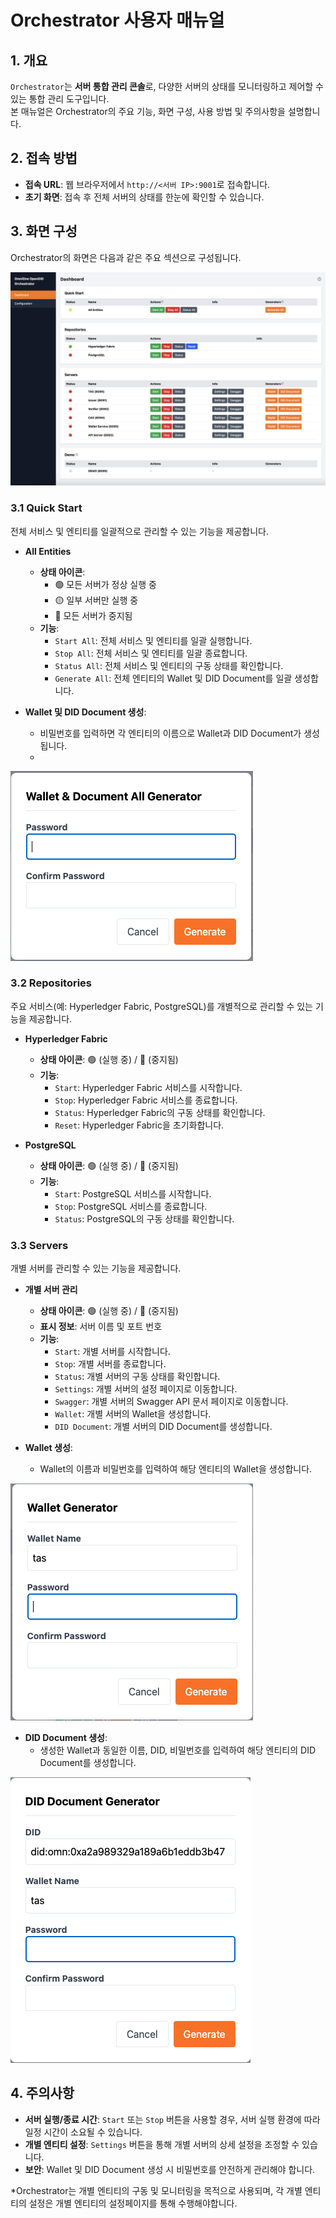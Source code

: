 # Orchestrator 사용자 매뉴얼

## 1. 개요
`Orchestrator`는 **서버 통합 관리 콘솔**로, 다양한 서버의 상태를 모니터링하고 제어할 수 있는 통합 관리 도구입니다.  
본 매뉴얼은 Orchestrator의 주요 기능, 화면 구성, 사용 방법 및 주의사항을 설명합니다.

## 2. 접속 방법
- **접속 URL**: 웹 브라우저에서 `http://<서버 IP>:9001`로 접속합니다.
- **초기 화면**: 접속 후 전체 서버의 상태를 한눈에 확인할 수 있습니다.

## 3. 화면 구성
Orchestrator의 화면은 다음과 같은 주요 섹션으로 구성됩니다.

![freepik license](https://raw.githubusercontent.com/DevOmniOneID/did-orchestrator-frontend/refs/heads/main/orchestrator.png)


### 3.1 Quick Start
전체 서비스 및 엔티티를 일괄적으로 관리할 수 있는 기능을 제공합니다.

- **All Entities**
  - **상태 아이콘**:
    - 🟢 모든 서버가 정상 실행 중
    - 🟡 일부 서버만 실행 중
    - 🔴 모든 서버가 중지됨
  - **기능**:
    - `Start All`: 전체 서비스 및 엔티티를 일괄 실행합니다.
    - `Stop All`: 전체 서비스 및 엔티티를 일괄 종료합니다.
    - `Status All`: 전체 서비스 및 엔티티의 구동 상태를 확인합니다.
    - `Generate All`: 전체 엔티티의 Wallet 및 DID Document를 일괄 생성합니다.

- **Wallet 및 DID Document 생성**:
  - 비밀번호를 입력하면 각 엔티티의 이름으로 Wallet과 DID Document가 생성됩니다.
  - 
![Generate All 화면](https://github.com/DevOmniOneID/did-orchestrator-server/blob/main/docs/manual/generate_all.png)


### 3.2 Repositories
주요 서비스(예: Hyperledger Fabric, PostgreSQL)를 개별적으로 관리할 수 있는 기능을 제공합니다.

- **Hyperledger Fabric**
  - **상태 아이콘**: 🟢 (실행 중) / 🔴 (중지됨)
  - **기능**:
    - `Start`: Hyperledger Fabric 서비스를 시작합니다.
    - `Stop`: Hyperledger Fabric 서비스를 종료합니다.
    - `Status`: Hyperledger Fabric의 구동 상태를 확인합니다.
    - `Reset`: Hyperledger Fabric을 초기화합니다.

- **PostgreSQL**
  - **상태 아이콘**: 🟢 (실행 중) / 🔴 (중지됨)
  - **기능**:
    - `Start`: PostgreSQL 서비스를 시작합니다.
    - `Stop`: PostgreSQL 서비스를 종료합니다.
    - `Status`: PostgreSQL의 구동 상태를 확인합니다.

### 3.3 Servers
개별 서버를 관리할 수 있는 기능을 제공합니다.

- **개별 서버 관리**
  - **상태 아이콘**: 🟢 (실행 중) / 🔴 (중지됨)
  - **표시 정보**: 서버 이름 및 포트 번호
  - **기능**:
    - `Start`: 개별 서버를 시작합니다.
    - `Stop`: 개별 서버를 종료합니다.
    - `Status`: 개별 서버의 구동 상태를 확인합니다.
    - `Settings`: 개별 서버의 설정 페이지로 이동합니다.
    - `Swagger`: 개별 서버의 Swagger API 문서 페이지로 이동합니다.
    - `Wallet`: 개별 서버의 Wallet을 생성합니다.
    - `DID Document`: 개별 서버의 DID Document를 생성합니다.

- **Wallet 생성**:
  - Wallet의 이름과 비밀번호를 입력하여 해당 엔티티의 Wallet을 생성합니다.

![Wallet 생성 화면](https://github.com/DevOmniOneID/did-orchestrator-server/blob/main/docs/manual/wallet.png)


- **DID Document 생성**:
  - 생성한 Wallet과 동일한 이름, DID, 비밀번호를 입력하여 해당 엔티티의 DID Document를 생성합니다.

![DID Document 생성 화면](https://github.com/DevOmniOneID/did-orchestrator-server/blob/main/docs/manual/diddoc.png)

## 4. 주의사항
- **서버 실행/종료 시간**: `Start` 또는 `Stop` 버튼을 사용할 경우, 서버 실행 환경에 따라 일정 시간이 소요될 수 있습니다.
- **개별 엔티티 설정**: `Settings` 버튼을 통해 개별 서버의 상세 설정을 조정할 수 있습니다.
- **보안**: Wallet 및 DID Document 생성 시 비밀번호를 안전하게 관리해야 합니다.

*Orchestrator는 개별 엔티티의 구동 및 모니터링을 목적으로 사용되며, 각 개별 엔티티의 설정은 개별 엔티티의 설정페이지를 통해 수행해야합니다.
